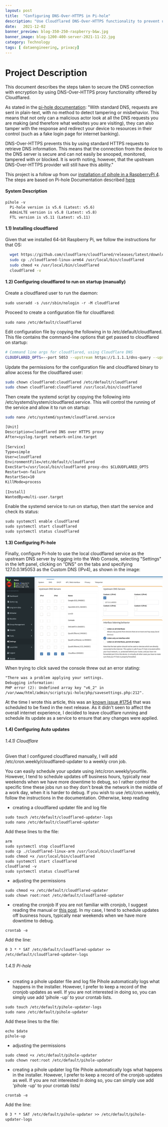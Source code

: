 ```yaml
---
layout: post
title:  "Configuring DNS-Over-HTTPS in Pi-hole"
description: "Use Cloudflared DNS-Over-HTTPS functionality to prevent using standard HTTPS requests to retrieve DNS information"
date:   2021-12-02
banner_preview: blog-350-250-raspberry-b&w.jpg
banner_image: blog-1200-400-server-2021-11-22.jpg
category: Technology
tags: [ dataengineering, privacy]
---
```


# Project Description
This document describes the steps taken to secure the DNS connection with encryption by using DNS-Over-HTTPS proxy functionality offered by Cloudflared. 

As stated in the [pi-hole documentation](https://docs.pi-hole.net/guides/dns/cloudflared/?h=update#automating-cloudflared-updates): "With standard DNS, requests are sent in plain-text, with no method to detect tampering or misbehavior. This means that not only can a malicious actor look at all the DNS requests you are making (and therefore what websites you are visiting), they can also tamper with the response and redirect your device to resources in their control (such as a fake login page for internet banking).

DNS-Over-HTTPS prevents this by using standard HTTPS requests to retrieve DNS information. This means that the connection from the device to the DNS server is secure and can not easily be snooped, monitored, tampered with or blocked. It is worth noting, however, that the upstream DNS-Over-HTTPS provider will still have this ability."


This project is a follow up from our [installation of pihole in a RaspberryPi 4](https://aaas24.github.io/technology/2021/11/20/Pi-hole.html). The steps are based on Pi-hole Documentation described [here](https://docs.pi-hole.net/guides/dns/cloudflared/?h=update#automating-cloudflared-updates)

#### System Description 
```
pihole -v
  Pi-hole version is v5.6 (Latest: v5.6)
  AdminLTE version is v5.8 (Latest: v5.8)
  FTL version is v5.11 (Latest: v5.11)
```

#### 1.1) Installing cloudflared

Given that we installed 64-bit Raspberry Pi, we  follow the instructions for that OS: 

```bash
  wget https://github.com/cloudflare/cloudflared/releases/latest/download/cloudflared-linux-arm64
  sudo cp ./cloudflared-linux-arm64 /usr/local/bin/cloudflared
  sudo chmod +x /usr/local/bin/cloudflared
  cloudflared -v
```

#### 1.2) Configuring cloudflared to run on startup (manually)

Create a cloudflared user to run the daemon:

```sudo useradd -s /usr/sbin/nologin -r -M cloudflared```

Proceed to create a configuration file for cloudflared:

```sudo nano /etc/default/cloudflared```

Edit configuration file by copying the following in to /etc/default/cloudflared. This file contains the command-line options that get passed to cloudflared on startup:

``` bash
# Command line args for cloudflared, using Cloudflare DNS
CLOUDFLARED_OPTS=--port 5053 --upstream https://1.1.1.1/dns-query --upstream https://1.0.0.1/dns-query
```

Update the permissions for the configuration file and cloudflared binary to allow access for the cloudflared user:

``` bash
sudo chown cloudflared:cloudflared /etc/default/cloudflared
sudo chown cloudflared:cloudflared /usr/local/bin/cloudflared
```

Then create the systemd script by copying the following into /etc/systemd/system/cloudflared.service. This will control the running of the service and allow it to run on startup:

``` bash
sudo nano /etc/systemd/system/cloudflared.service
```
```
[Unit]
Description=cloudflared DNS over HTTPS proxy
After=syslog.target network-online.target

[Service]
Type=simple
User=cloudflared
EnvironmentFile=/etc/default/cloudflared
ExecStart=/usr/local/bin/cloudflared proxy-dns $CLOUDFLARED_OPTS
Restart=on-failure
RestartSec=10
KillMode=process

[Install]
WantedBy=multi-user.target
```
Enable the systemd service to run on startup, then start the service and check its status:

```
sudo systemctl enable cloudflared
sudo systemctl start cloudflared
sudo systemctl status cloudflared
```

#### 1.3) Configuring Pi-hole

Finally, configure Pi-hole to use the local cloudflared service as the upstream DNS server by logging into the Web Console, selecting "Settings" in the left panel, clicking on "DNS" on the tabs and specifying 127.0.0.1#5053 as the Custom DNS (IPv4), as shown in the image:

<p align="center">
  <img src="https://github.com/aaas24/aaas24.github.io/raw/main/assets/post_files/2021-12-02-Configuring-DNS-Over-HTTPS-in-Pi-hole/configuring-Upstream-DNS-Servers.jpg" alt="Upstream DNS Servers" width="600">
</p>

When trying to click saved the console threw out an error stating: 
```
"There was a problem applying your settings.
Debugging information:
PHP error (2): Undefined array key "v6_2" in /var/www/html/admin/scripts/pi-hole/php/savesettings.php:212". 
```
At the time I wrote this article, this was an [known issue #1754](https://github.com/pi-hole/AdminLTE/issues/1754) that was scheduled to be fixed in the next release. As it didn't seen to affect the overall internet experience, I decided to leave cloudflare running and schedule its update as a service to ensure that any changes were applied. 


#### 1.4) Configuring Auto updates

###### 1.4.1) Cloudflare
Given that I configured cloudflared manually, I will add /etc/cron.weekly/cloudflared-updater to a weekly cron job. 



You can easily schedule your update using /etc/cron.weekly/yourfile. However, I tend to schedule updates off business hours, typically near weekends when we have more downtime to debug, so I rather control the specific time these jobs run so they don't break the network in the middle of a work day, when it is harder to debug. If you wish to use /etc/cron.weekly, follow the instructions in the documentation. Otherwise, keep reading

- creating a cloudflared updater file and log file

```
sudo touch /etc/default/cloudflared-updater-logs
sudo nano /etc/default/cloudflared-updater
```
Add these lines to the file:
```
arm
sudo systemctl stop cloudflared
sudo cp ./cloudflared-linux-arm /usr/local/bin/cloudflared
sudo chmod +x /usr/local/bin/cloudflared
sudo systemctl start cloudflared
cloudflared -v
sudo systemctl status cloudflared
```
- adjusting the permissions
```
sudo chmod +x /etc/default/cloudflared-updater
sudo chown root:root /etc/default/cloudflared-updater
```
- creating the cronjob
If you are not familiar with cronjob, I suggest reading the manual or [this post](/etc/cron.weekly/cloudflared-updater). In my case, I tend to schedule updates off business hours, typically near weekends when we have more downtime to debug. 

```
crontab -e
```

Add the line: 
```
0 3 * * SAT /etc/default/cloudflared-updater >> /etc/default/cloudflared-updater-logs
```

###### 1.4.1) Pi-hole

- creating a pihole updater file and log file
Pihole automatically logs what happens in the installer. However, I prefer to keep a record of the cronjob updates as well. If you are not interested in doing so, you can simply use add 'pihole -up' to your crontab lists. 

```
sudo touch /etc/default/pihole-updater-logs
sudo nano /etc/default/pihole-updater
```

Add these lines to the file: 

```
echo $date
pihole-up
```

- adjusting the permissions

```
sudo chmod +x /etc/default/pihole-updater
sudo chown root:root /etc/default/pihole-updater
```
- creating a pihole updater log file
Pihole automatically logs what happens in the installer. However, I prefer to keep a record of the cronjob updates as well. If you are not interested in doing so, you can simply use add 'pihole -up' to your crontab lists/

```
crontab -e
```

Add the line: 

```
0 3 * * SAT /etc/default/pihole-updater >> /etc/default/pihole-updater-logs
```
